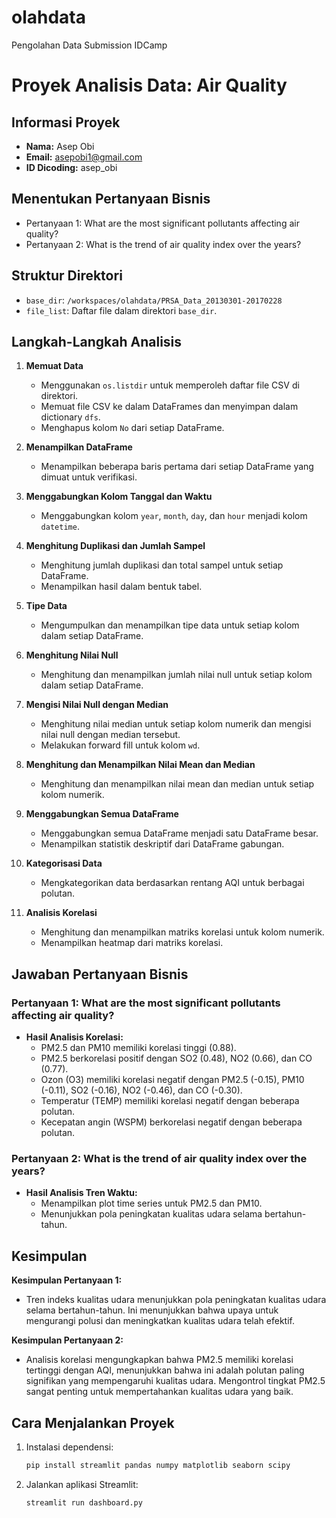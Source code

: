 # olahdata
Pengolahan Data Submission IDCamp

# Proyek Analisis Data: Air Quality

## Informasi Proyek
- **Nama:** Asep Obi
- **Email:** asepobi1@gmail.com
- **ID Dicoding:** asep_obi

## Menentukan Pertanyaan Bisnis

- Pertanyaan 1: What are the most significant pollutants affecting air quality?
- Pertanyaan 2: What is the trend of air quality index over the years?

## Struktur Direktori

- `base_dir`: `/workspaces/olahdata/PRSA_Data_20130301-20170228`
- `file_list`: Daftar file dalam direktori `base_dir`.

## Langkah-Langkah Analisis

1. **Memuat Data**
    - Menggunakan `os.listdir` untuk memperoleh daftar file CSV di direktori.
    - Memuat file CSV ke dalam DataFrames dan menyimpan dalam dictionary `dfs`.
    - Menghapus kolom `No` dari setiap DataFrame.

2. **Menampilkan DataFrame**
    - Menampilkan beberapa baris pertama dari setiap DataFrame yang dimuat untuk verifikasi.

3. **Menggabungkan Kolom Tanggal dan Waktu**
    - Menggabungkan kolom `year`, `month`, `day`, dan `hour` menjadi kolom `datetime`.

4. **Menghitung Duplikasi dan Jumlah Sampel**
    - Menghitung jumlah duplikasi dan total sampel untuk setiap DataFrame.
    - Menampilkan hasil dalam bentuk tabel.

5. **Tipe Data**
    - Mengumpulkan dan menampilkan tipe data untuk setiap kolom dalam setiap DataFrame.

6. **Menghitung Nilai Null**
    - Menghitung dan menampilkan jumlah nilai null untuk setiap kolom dalam setiap DataFrame.

7. **Mengisi Nilai Null dengan Median**
    - Menghitung nilai median untuk setiap kolom numerik dan mengisi nilai null dengan median tersebut.
    - Melakukan forward fill untuk kolom `wd`.

8. **Menghitung dan Menampilkan Nilai Mean dan Median**
    - Menghitung dan menampilkan nilai mean dan median untuk setiap kolom numerik.

9. **Menggabungkan Semua DataFrame**
    - Menggabungkan semua DataFrame menjadi satu DataFrame besar.
    - Menampilkan statistik deskriptif dari DataFrame gabungan.

10. **Kategorisasi Data**
    - Mengkategorikan data berdasarkan rentang AQI untuk berbagai polutan.

11. **Analisis Korelasi**
    - Menghitung dan menampilkan matriks korelasi untuk kolom numerik.
    - Menampilkan heatmap dari matriks korelasi.

## Jawaban Pertanyaan Bisnis

### Pertanyaan 1: What are the most significant pollutants affecting air quality?

- **Hasil Analisis Korelasi:**
  - PM2.5 dan PM10 memiliki korelasi tinggi (0.88).
  - PM2.5 berkorelasi positif dengan SO2 (0.48), NO2 (0.66), dan CO (0.77).
  - Ozon (O3) memiliki korelasi negatif dengan PM2.5 (-0.15), PM10 (-0.11), SO2 (-0.16), NO2 (-0.46), dan CO (-0.30).
  - Temperatur (TEMP) memiliki korelasi negatif dengan beberapa polutan.
  - Kecepatan angin (WSPM) berkorelasi negatif dengan beberapa polutan.

### Pertanyaan 2: What is the trend of air quality index over the years?

- **Hasil Analisis Tren Waktu:**
  - Menampilkan plot time series untuk PM2.5 dan PM10.
  - Menunjukkan pola peningkatan kualitas udara selama bertahun-tahun.

## Kesimpulan

**Kesimpulan Pertanyaan 1:**
- Tren indeks kualitas udara menunjukkan pola peningkatan kualitas udara selama bertahun-tahun. Ini menunjukkan bahwa upaya untuk mengurangi polusi dan meningkatkan kualitas udara telah efektif.

**Kesimpulan Pertanyaan 2:**
- Analisis korelasi mengungkapkan bahwa PM2.5 memiliki korelasi tertinggi dengan AQI, menunjukkan bahwa ini adalah polutan paling signifikan yang mempengaruhi kualitas udara. Mengontrol tingkat PM2.5 sangat penting untuk mempertahankan kualitas udara yang baik.

## Cara Menjalankan Proyek

1. Instalasi dependensi:
    ```bash
    pip install streamlit pandas numpy matplotlib seaborn scipy
    ```

2. Jalankan aplikasi Streamlit:
    ```bash
    streamlit run dashboard.py
    ```
